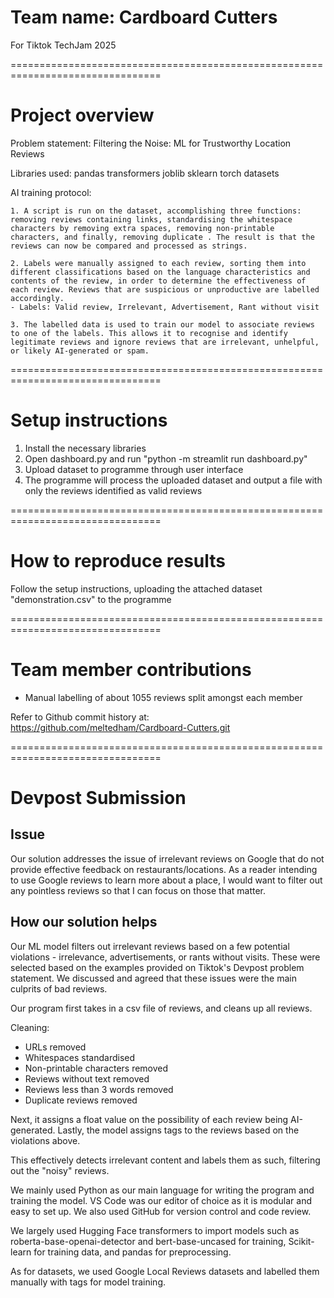 # Team name: Cardboard Cutters
For Tiktok TechJam 2025

================================================================================
# Project overview

Problem statement:
Filtering the Noise: ML for Trustworthy Location Reviews

Libraries used:
pandas
transformers
joblib
sklearn
torch
datasets


AI training protocol:

    1. A script is run on the dataset, accomplishing three functions: removing reviews containing links, standardising the whitespace characters by removing extra spaces, removing non-printable characters, and finally, removing duplicate . The result is that the reviews can now be compared and processed as strings.

    2. Labels were manually assigned to each review, sorting them into different classifications based on the language characteristics and contents of the review, in order to determine the effectiveness of each review. Reviews that are suspicious or unproductive are labelled accordingly.
    - Labels: Valid review, Irrelevant, Advertisement, Rant without visit

    3. The labelled data is used to train our model to associate reviews to one of the labels. This allows it to recognise and identify legitimate reviews and ignore reviews that are irrelevant, unhelpful, or likely AI-generated or spam.

================================================================================

# Setup instructions

1. Install the necessary libraries 
2. Open dashboard.py and run "python -m streamlit run dashboard.py"
3. Upload dataset to programme through user interface
4. The programme will process the uploaded dataset and output a file with only the reviews identified as valid reviews

================================================================================

# How to reproduce results

Follow the setup instructions, uploading the attached dataset "demonstration.csv" to the programme

================================================================================

# Team member contributions

- Manual labelling of about 1055 reviews split amongst each member

Refer to Github commit history at: https://github.com/meltedham/Cardboard-Cutters.git

================================================================================

# Devpost Submission


## Issue

Our solution addresses the issue of irrelevant reviews on Google that do not provide effective feedback on restaurants/locations. As a reader intending to use Google reviews to learn more about a place, I would want to filter out any pointless reviews so that I can focus on those that matter.

## How our solution helps

Our ML model filters out irrelevant reviews based on a few potential violations - irrelevance, advertisements, or rants without visits. These were selected based on the examples provided on Tiktok's Devpost problem statement. We discussed and agreed that these issues were the main culprits of bad reviews.

Our program first takes in a csv file of reviews, and cleans up all reviews. 

Cleaning:
- URLs removed
- Whitespaces standardised
- Non-printable characters removed
- Reviews without text removed
- Reviews less than 3 words removed
- Duplicate reviews removed

Next, it assigns a float value on the possibility of each review being AI-generated. Lastly, the model assigns tags to the reviews based on the violations above.

This effectively detects irrelevant content and labels them as such, filtering out the "noisy" reviews.

We mainly used Python as our main language for writing the program and training the model. VS Code was our editor of choice as it is modular and easy to set up. We also used GitHub for version control and code review.

We largely used Hugging Face transformers to import models such as roberta-base-openai-detector and bert-base-uncased for training, Scikit-learn for training data, and pandas for preprocessing.

As for datasets, we used Google Local Reviews datasets and labelled them manually with tags for model training.